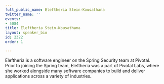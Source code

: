 ```yaml
---
full_public_name: Eleftheria Stein-Kousathana
twitter_name: ''
events:
- 5084
title: Eleftheria Stein-Kousathana
layout: speaker_bio
id: 2322
order: 1

---
```

Eleftheria is a software engineer on the Spring Security team at Pivotal. Prior to joining the Spring team, Eleftheria was a part of Pivotal Labs, where she worked alongside many software companies to build and deliver applications across a variety of industries.